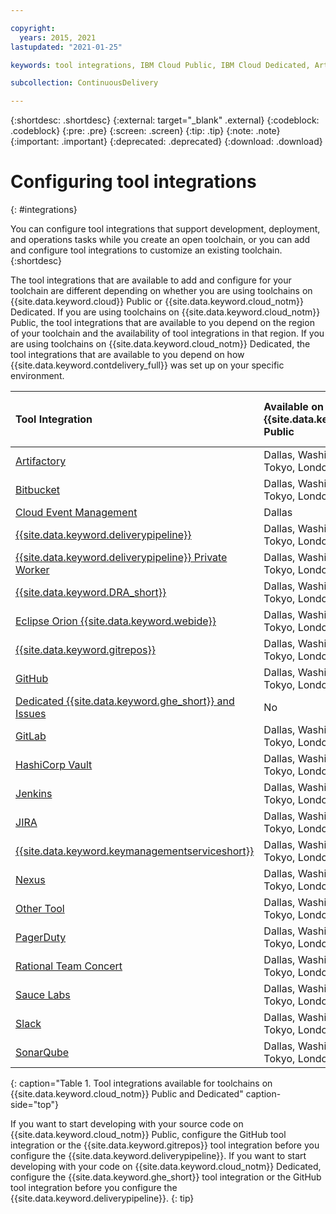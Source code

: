 ```yaml
---

copyright:
  years: 2015, 2021
lastupdated: "2021-01-25"

keywords: tool integrations, IBM Cloud Public, IBM Cloud Dedicated, Artifactory, Bitbucket, Cloud Event Management, Delivery Pipeline, DevOps Insights, Delivery Pipeline Private Worker, Eclipse Orion Web IDE, Git Repos and Issue Tracking, GitHub, Dedicated GitHub Enterprise and Issues, GitLab, Hashicorp Vault, Jenkins, JIRA, Key Protect, Nexus, Custom Tool, PagerDuty, Rational Team Concert, Sauce Labs, Slack, SonarQube

subcollection: ContinuousDelivery

---
```


{:shortdesc: .shortdesc}
{:external: target="_blank" .external}
{:codeblock: .codeblock}
{:pre: .pre}
{:screen: .screen}
{:tip: .tip}
{:note: .note}
{:important: .important}
{:deprecated: .deprecated}
{:download: .download}   

# Configuring tool integrations
{: #integrations}

You can configure tool integrations that support development, deployment, and operations tasks while you create an open toolchain, or you can add and configure tool integrations to customize an existing toolchain.  
{:shortdesc}

The tool integrations that are available to add and configure for your toolchain are different depending on whether you are using toolchains on {{site.data.keyword.cloud}} Public or {{site.data.keyword.cloud_notm}} Dedicated. If you are using toolchains on {{site.data.keyword.cloud_notm}} Public, the tool integrations that are available to you depend on the region of your toolchain and the availability of tool integrations in that region. If you are using toolchains on {{site.data.keyword.cloud_notm}} Dedicated, the tool integrations that are available to you depend on how {{site.data.keyword.contdelivery_full}} was set up on your specific environment.

|Tool Integration |Available on {{site.data.keyword.cloud_notm}} Public	|Available on {{site.data.keyword.cloud_notm}} Dedicated (Environment Dependent)|
|:----------|:------------------------------|:------------------|
|[Artifactory](/docs/services/ContinuousDelivery?topic=ContinuousDelivery-artifactory)		|Dallas, Washington, Frankfurt, Tokyo, London		|Yes		|
|[Bitbucket](/docs/services/ContinuousDelivery?topic=ContinuousDelivery-bitbucket)		|Dallas, Washington, Frankfurt, Tokyo, London		|No		|
|[Cloud Event Management](/docs/services/ContinuousDelivery?topic=ContinuousDelivery-cloudeventmanagement)		|Dallas		|No		|
|[{{site.data.keyword.deliverypipeline}}](/docs/services/ContinuousDelivery?topic=ContinuousDelivery-deliverypipeline) 		|Dallas, Washington, Frankfurt, Tokyo, London	   	|Yes  		|
|[{{site.data.keyword.deliverypipeline}} Private Worker](/docs/services/ContinuousDelivery?topic=ContinuousDelivery-privateworker)			|Dallas, Washington, Frankfurt, Tokyo, London		|No		|
|[{{site.data.keyword.DRA_short}}](/docs/services/ContinuousDelivery?topic=ContinuousDelivery-dra)		|Dallas, Washington, Frankfurt, Tokyo, London		|No			|
|[Eclipse Orion {{site.data.keyword.webide}}](/docs/services/ContinuousDelivery?topic=ContinuousDelivery-webide)		|Dallas, Washington, Frankfurt, Tokyo, London		|Yes			|
|[{{site.data.keyword.gitrepos}}](/docs/services/ContinuousDelivery?topic=ContinuousDelivery-grit)	|Dallas, Washington, Frankfurt, Tokyo, London		|No		|
|[GitHub](/docs/services/ContinuousDelivery?topic=ContinuousDelivery-github)		|Dallas, Washington, Frankfurt, Tokyo, London		|Yes		|
|[Dedicated {{site.data.keyword.ghe_short}} and Issues](/docs/services/ContinuousDelivery?topic=ContinuousDelivery-configghe)			|No		|Yes		|
|[GitLab](/docs/services/ContinuousDelivery?topic=ContinuousDelivery-gitlab)		|Dallas, Washington, Frankfurt, Tokyo, London		|No		|
|[HashiCorp Vault](/docs/services/ContinuousDelivery?topic=ContinuousDelivery-hashicorpvault)		|Dallas, Washington, Frankfurt, Tokyo, London		|Yes		|
|[Jenkins](/docs/services/ContinuousDelivery?topic=ContinuousDelivery-jenkins)	|Dallas, Washington, Frankfurt, Tokyo, London		|Yes		|
|[JIRA](/docs/services/ContinuousDelivery?topic=ContinuousDelivery-jira)		|Dallas, Washington, Frankfurt, Tokyo, London		|Yes		|
|[{{site.data.keyword.keymanagementserviceshort}}](/docs/services/ContinuousDelivery?topic=ContinuousDelivery-keyprotect)		|Dallas, Washington, Frankfurt, Tokyo, London		|Yes		|
|[Nexus](/docs/services/ContinuousDelivery?topic=ContinuousDelivery-nexus)			|Dallas, Washington, Frankfurt, Tokyo, London		|Yes		|
|[Other Tool](/docs/services/ContinuousDelivery?topic=ContinuousDelivery-othertool)			|Dallas, Washington, Frankfurt, Tokyo, London		|Yes		|
|[PagerDuty](/docs/services/ContinuousDelivery?topic=ContinuousDelivery-pagerduty)			|Dallas, Washington, Frankfurt, Tokyo, London		|Yes		|
|[Rational Team Concert](/docs/services/ContinuousDelivery?topic=ContinuousDelivery-rationalteamconcert)		|Dallas, Washington, Frankfurt, Tokyo, London		|Yes		|
|[Sauce Labs](/docs/services/ContinuousDelivery?topic=ContinuousDelivery-saucelabs)		|Dallas, Washington, Frankfurt, Tokyo, London		|No		|
|[Slack](/docs/services/ContinuousDelivery?topic=ContinuousDelivery-slack)		|Dallas, Washington, Frankfurt, Tokyo, London		|Yes		|
|[SonarQube](/docs/services/ContinuousDelivery?topic=ContinuousDelivery-sonarqube)			|Dallas, Washington, Frankfurt, Tokyo, London		|Yes		|
{: caption="Table 1. Tool integrations available for toolchains on {{site.data.keyword.cloud_notm}} Public and Dedicated" caption-side="top"}

If you want to start developing with your source code on {{site.data.keyword.cloud_notm}} Public, configure the GitHub tool integration or the {{site.data.keyword.gitrepos}} tool integration before you configure the {{site.data.keyword.deliverypipeline}}. If you want to start developing with your code on {{site.data.keyword.cloud_notm}} Dedicated, configure the {{site.data.keyword.ghe_short}} tool integration or the GitHub tool integration before you configure the {{site.data.keyword.deliverypipeline}}.
{: tip}
